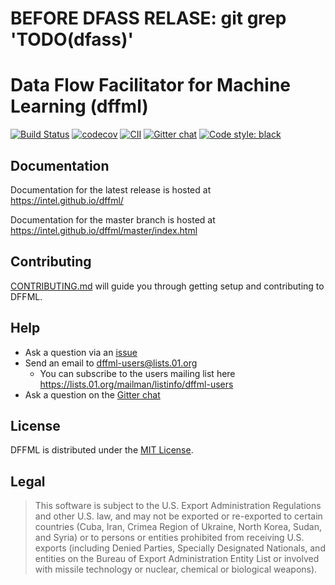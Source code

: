 # BEFORE DFASS RELASE: git grep 'TODO(dfass)'

# Data Flow Facilitator for Machine Learning (dffml)

[![Build Status](https://travis-ci.org/intel/dffml.svg?branch=master)](https://travis-ci.org/intel/dffml) [![codecov](https://codecov.io/gh/intel/dffml/branch/master/graph/badge.svg)](https://codecov.io/gh/intel/dffml) [![CII](https://bestpractices.coreinfrastructure.org/projects/2594/badge)](https://bestpractices.coreinfrastructure.org/projects/2594) [![Gitter chat](https://badges.gitter.im/gitterHQ/gitter.svg)](https://gitter.im/dffml/community) [![Code style: black](https://img.shields.io/badge/code%20style-black-000000.svg)](https://github.com/psf/black)

## Documentation

Documentation for the latest release is hosted at https://intel.github.io/dffml/

Documentation for the master branch is hosted at
https://intel.github.io/dffml/master/index.html

## Contributing

[CONTRIBUTING.md](CONTRIBUTING.md) will guide you through getting setup and
contributing to DFFML.

## Help

- Ask a question via an [issue](https://github.com/intel/dffml/issues/new?assignees=&labels=question&template=question.md&title=question%3A+)
- Send an email to dffml-users@lists.01.org
  - You can subscribe to the users mailing list here
    https://lists.01.org/mailman/listinfo/dffml-users
- Ask a question on the [Gitter chat](https://gitter.im/dffml/community)

## License

DFFML is distributed under the [MIT License](LICENSE).

## Legal

> This software is subject to the U.S. Export Administration Regulations and
> other U.S. law, and may not be exported or re-exported to certain countries
> (Cuba, Iran, Crimea Region of Ukraine, North Korea, Sudan, and Syria) or to
> persons or entities prohibited from receiving U.S. exports (including
> Denied Parties, Specially Designated Nationals, and entities on the Bureau
> of Export Administration Entity List or involved with missile technology or
> nuclear, chemical or biological weapons).
